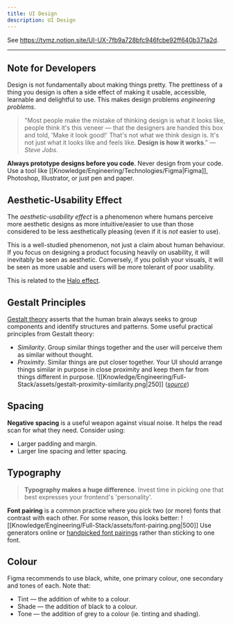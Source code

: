 ```yaml
---
title: UI Design
description: UI Design
---
```


See https://tymz.notion.site/UI-UX-7fb9a728bfc946fcbe92ff640b371a2d.

---
## Note for Developers
Design is not fundamentally about making things pretty. The prettiness of a thing you design is often a side effect of making it usable, accessible, learnable and delightful to use. This makes design problems *engineering problems*.
> "Most people make the mistake of thinking design is what it looks like, people think it's this veneer — that the designers are handed this box and told, 'Make it look good!' That's not what we think design is. It's not just what it looks like and feels like. **Design is how it works**." — *Steve Jobs*.

**Always prototype designs before you code**. Never design from your code. Use a tool like [[Knowledge/Engineering/Technologies/Figma|Figma]], Photoshop, Illustrator, or just pen and paper.

## Aesthetic-Usability Effect
The *aesthetic-usability effect* is a phenomenon where humans perceive more aesthetic designs as more intuitive/easier to use than those considered to be less aesthetically pleasing (even if it is *not* easier to use).

This is a well-studied phenomenon, not just a claim about human behaviour. If you focus on designing a product focusing heavily on usability, it will inevitably be seen as aesthetic. Conversely, if you polish your visuals, it will be seen as more usable and users will be more tolerant of poor usability.

This is related to the [Halo effect](https://en.wikipedia.org/wiki/Halo_effect).

## Gestalt Principles
[Gestalt theory](https://en.wikipedia.org/wiki/Gestalt_psychology) asserts that the human brain always seeks to group components and identify structures and patterns. Some useful practical principles from Gestalt theory:
- *Similarity*. Group similar things together and the user will perceive them as similar without thought.
- *Proximity*. Similar things are put closer together. Your UI should arrange things similar in purpose in close proximity and keep them far from things different in purpose.
![[Knowledge/Engineering/Full-Stack/assets/gestalt-proximity-similarity.png|250]]
(*[source](https://jackwestin.com/resources/mcat-content/perception/gestalt-principles)*)

## Spacing
**Negative spacing** is a useful weapon against visual noise. It helps the read scan for what they need. Consider using:
- Larger padding and margin.
- Larger line spacing and letter spacing.

## Typography
> **Typography makes a huge difference**. Invest time in picking one that best expresses your frontend's 'personality'.

**Font pairing** is a common practice where you pick two (or more) fonts that contrast with each other. For some reason, this looks better:
![[Knowledge/Engineering/Full-Stack/assets/font-pairing.png|500]]
Use generators online or [handpicked font pairings](https://www.fontpair.co/) rather than sticking to one font.

## Colour
Figma recommends to use black, white, one primary colour, one secondary and tones of each. Note that:
- Tint — the addition of white to a colour.
- Shade — the addition of black to a colour.
- Tone — the addition of grey to a colour (ie. tinting and shading).
